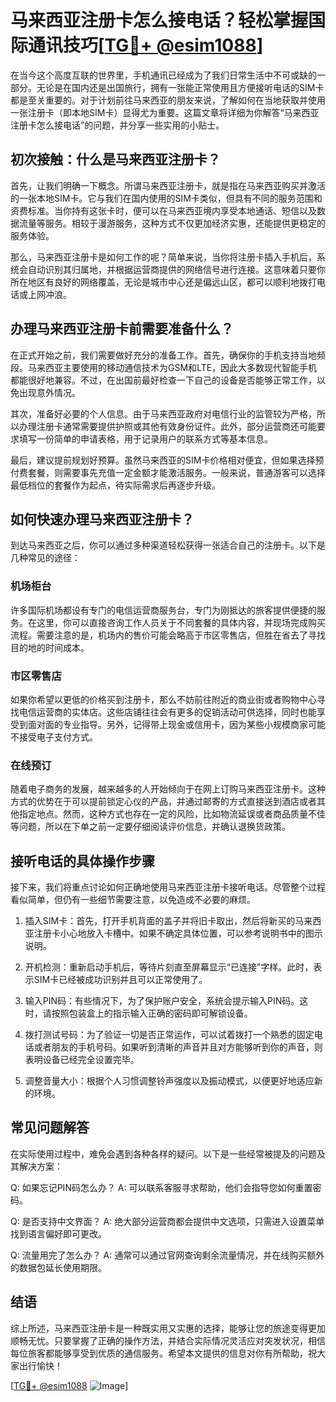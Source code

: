 # 马来西亚注册卡怎么接电话？轻松掌握国际通讯技巧[[TG💪+ @esim1088](https://t.me/s/esim1088)]

在当今这个高度互联的世界里，手机通讯已经成为了我们日常生活中不可或缺的一部分。无论是在国内还是出国旅行，拥有一张能正常使用且方便接听电话的SIM卡都是至关重要的。对于计划前往马来西亚的朋友来说，了解如何在当地获取并使用一张注册卡（即本地SIM卡）显得尤为重要。这篇文章将详细为你解答“马来西亚注册卡怎么接电话”的问题，并分享一些实用的小贴士。

## 初次接触：什么是马来西亚注册卡？

首先，让我们明确一下概念。所谓马来西亚注册卡，就是指在马来西亚购买并激活的一张本地SIM卡。它与我们在国内使用的SIM卡类似，但具有不同的服务范围和资费标准。当你持有这张卡时，便可以在马来西亚境内享受本地通话、短信以及数据流量等服务。相较于漫游服务，这种方式不仅更加经济实惠，还能提供更稳定的服务体验。

那么，马来西亚注册卡是如何工作的呢？简单来说，当你将注册卡插入手机后，系统会自动识别其归属地，并根据运营商提供的网络信号进行连接。这意味着只要你所在地区有良好的网络覆盖，无论是城市中心还是偏远山区，都可以顺利地拨打电话或上网冲浪。

## 办理马来西亚注册卡前需要准备什么？

在正式开始之前，我们需要做好充分的准备工作。首先，确保你的手机支持当地频段。马来西亚主要使用的移动通信技术为GSM和LTE，因此大多数现代智能手机都能很好地兼容。不过，在出国前最好检查一下自己的设备是否能够正常工作，以免出现意外情况。

其次，准备好必要的个人信息。由于马来西亚政府对电信行业的监管较为严格，所以办理注册卡通常需要提供护照或其他有效身份证件。此外，部分运营商还可能要求填写一份简单的申请表格，用于记录用户的联系方式等基本信息。

最后，建议提前规划好预算。虽然马来西亚的SIM卡价格相对便宜，但如果选择预付费套餐，则需要事先充值一定金额才能激活服务。一般来说，普通游客可以选择最低档位的套餐作为起点，待实际需求后再逐步升级。

## 如何快速办理马来西亚注册卡？

到达马来西亚之后，你可以通过多种渠道轻松获得一张适合自己的注册卡。以下是几种常见的途径：

### 机场柜台

许多国际机场都设有专门的电信运营商服务台，专门为刚抵达的旅客提供便捷的服务。在这里，你可以直接咨询工作人员关于不同套餐的具体内容，并现场完成购买流程。需要注意的是，机场内的售价可能会略高于市区零售店，但胜在省去了寻找目的地的时间成本。

### 市区零售店

如果你希望以更低的价格买到注册卡，那么不妨前往附近的商业街或者购物中心寻找电信运营商的实体店。这些店铺往往会有更多的促销活动可供选择，同时也能享受到面对面的专业指导。另外，记得带上现金或信用卡，因为某些小规模商家可能不接受电子支付方式。

### 在线预订

随着电子商务的发展，越来越多的人开始倾向于在网上订购马来西亚注册卡。这种方式的优势在于可以提前锁定心仪的产品，并通过邮寄的方式直接送到酒店或者其他指定地点。然而，这种方式也存在一定的风险，比如物流延误或者商品质量不佳等问题，所以在下单之前一定要仔细阅读评价信息，并确认退换货政策。

## 接听电话的具体操作步骤

接下来，我们将重点讨论如何正确地使用马来西亚注册卡接听电话。尽管整个过程看似简单，但仍有一些细节需要注意，以免造成不必要的麻烦。

1. 插入SIM卡：首先，打开手机背面的盖子并将旧卡取出，然后将新买的马来西亚注册卡小心地放入卡槽中。如果不确定具体位置，可以参考说明书中的图示说明。
   
2. 开机检测：重新启动手机后，等待片刻直至屏幕显示“已连接”字样。此时，表示SIM卡已经被成功识别并且可以正常使用了。

3. 输入PIN码：有些情况下，为了保护账户安全，系统会提示输入PIN码。这时，请按照包装盒上的指示输入正确的密码即可解锁设备。

4. 拨打测试号码：为了验证一切是否正常运作，可以试着拨打一个熟悉的固定电话或者朋友的手机号码。如果听到清晰的声音并且对方能够听到你的声音，则表明设备已经完全设置完毕。

5. 调整音量大小：根据个人习惯调整铃声强度以及振动模式，以便更好地适应新的环境。

## 常见问题解答

在实际使用过程中，难免会遇到各种各样的疑问。以下是一些经常被提及的问题及其解决方案：

Q: 如果忘记PIN码怎么办？
A: 可以联系客服寻求帮助，他们会指导您如何重置密码。

Q: 是否支持中文界面？
A: 绝大部分运营商都会提供中文选项，只需进入设置菜单找到语言偏好即可更改。

Q: 流量用完了怎么办？
A: 通常可以通过官网查询剩余流量情况，并在线购买额外的数据包延长使用期限。

## 结语

综上所述，马来西亚注册卡是一种既实用又实惠的选择，能够让您的旅途变得更加顺畅无忧。只要掌握了正确的操作方法，并结合实际情况灵活应对突发状况，相信每位旅客都能够享受到优质的通信服务。希望本文提供的信息对你有所帮助，祝大家出行愉快！

[[TG💪+ @esim1088](https://t.me/s/esim1088) ![Image](https://i.postimg.cc/4NQfJmqS/Snipaste-2025-05-13-00-14-12.png)]